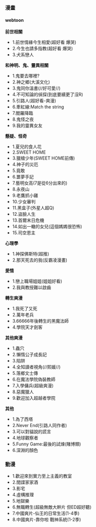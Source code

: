### 漫畫
#### webtoon
**前世相關**
- 1.前世情緣今生相愛(超好看 爆哭)
- 2.今生也請多指教(超好看 爆哭)
- 3.犬系戀人

**和神明、鬼、靈異相關**
- 1.鬼要去哪裡?
- 2.神之鄉(大溪文化)
- 3.鬼同你溫書(//好可愛//)
- 4.不可知論的偵探(到底要續更了沒R)
- 5.引路人(超好看-爽漫)
- 6.牽紅線:Match the string
- 7.閻羅降臨
- 8.鬼怪之夜
- 9.我的靈異女友

**懸疑、怪奇**
- 1.夏兒的食人花
- 2.SWEET HOME
- 3.獵槍少年(SWEET HOME前傳)
- 4.神子的災厄
- 5.竟敢
- 6.噩夢手記
- 7.藝明女高(7是從6分出來的)
- 8.永夜山
- 9.老鷹抓小雞
- 10.少女審判
- 11.黑盒子(外星人超Q)
- 12.盜臉人生
- 13.首爾末日危機
- 14.如出一轍的女兒(這個媽媽很恐怖)
- 15.司空恩主

**心理學**
- 1.神探佛斯特(超推)
- 2.那天死去的我(反霸凌漫畫)

**愛情**
- 1.戀上職場姐姐(姐姐好看)
- 2.我與教授難以啟齒

**轉生爽漫**
- 1.我死了又死
- 2.萬年老兵
- 3.66666年後轉生的黑魔法師
- 4.學院天才劍客

**其他爽漫**
- 1.蟲穴
- 2.懶惰公子成長記
- 3.陷阱
- 4.全知讀者視角(//熙媛//)
- 5.落鄉文士傳
- 6.在魔法學院偽裝教師
- 7.入學傭兵(超級爽漫)
- 8.惡魔獵人
- 9.歡迎加入超越者學院

**其他**
- 1.為了西塔
- 2.Never End(引路人同作者)
- 3.可以對貓說的謊言
- 4.地球觀察者
- 5.Funny Game:最後的試煉(賭博類)
- 6.深淵的顏色

### 動漫
- 1.歡迎來到實力至上主義的教室
- 2.間諜家家酒
- 3.影宅
- 4.虛構推理
- 5.地獄樂
- 6.無職轉生(超級無敵大幹片 但ED超好聽)
- 7.中國爽片-仙王的日常生活(1-4季)
- 8.中國爽片-靠你啦 戰神系統(1-2季)

